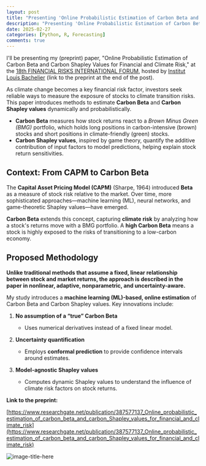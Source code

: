 ```yaml
---
layout: post
title: "Presenting 'Online Probabilistic Estimation of Carbon Beta and Carbon Shapley Values for Financial and Climate Risk' at Institut Louis Bachelier" 
description: "Presenting 'Online Probabilistic Estimation of Carbon Beta and Carbon Shapley Values for Financial and Climate Risk' at Institut Louis Bachelier for the 18th FINANCIAL RISKS INTERNATIONAL FORUM"
date: 2025-02-27
categories: [Python, R, Forecasting]
comments: true
---
```


I'll be presenting my (preprint) paper, "Online Probabilistic Estimation of Carbon Beta and Carbon Shapley Values for Financial and Climate Risk," at the [18th FINANCIAL RISKS INTERNATIONAL FORUM](https://www.risks-forum.org/), hosted by [Institut Louis Bachelier](https://www.institutlouisbachelier.org/) (link to the preprint at the end of the post).

As climate change becomes a key financial risk factor, investors seek reliable ways to measure the exposure of stocks to climate transition risks. This paper introduces methods to estimate **Carbon Beta** and **Carbon Shapley values** dynamically and probabilistically.  

- **Carbon Beta** measures how stock returns react to a *Brown Minus Green (BMG)* portfolio, which holds long positions in carbon-intensive (brown) stocks and short positions in climate-friendly (green) stocks.  
- **Carbon Shapley values**, inspired by game theory, quantify the additive contribution of input factors to model predictions, helping explain stock return sensitivities.  

## Context: From CAPM to Carbon Beta  

The **Capital Asset Pricing Model (CAPM)** (Sharpe, 1964) introduced **Beta** as a measure of stock risk relative to the market. Over time, more sophisticated approaches—machine learning (ML), neural networks, and game-theoretic Shapley values—have emerged.  

**Carbon Beta** extends this concept, capturing **climate risk** by analyzing how a stock's returns move with a BMG portfolio. A **high Carbon Beta** means a stock is highly exposed to the risks of transitioning to a low-carbon economy.  

## Proposed Methodology  

__Unlike traditional methods that assume a fixed, linear relationship between stock and market returns, the approach is described in the paper in **nonlinear**, **adaptive, nonparametric, and uncertainty-aware**.__ 

My study introduces a **machine learning (ML)-based, online estimation** of Carbon Beta and Carbon Shapley values. Key innovations include:  

1. **No assumption of a “true” Carbon Beta**  
   - Uses numerical derivatives instead of a fixed linear model.  

2. **Uncertainty quantification**  
   - Employs **conformal prediction** to provide confidence intervals around estimates.  

3. **Model-agnostic Shapley values**  
   - Computes dynamic Shapley values to understand the influence of climate risk factors on stock returns.  

**Link to the preprint:**

[https://www.researchgate.net/publication/387577137_Online_probabilistic_estimation_of_carbon_beta_and_carbon_Shapley_values_for_financial_and_climate_risk](https://www.researchgate.net/publication/387577137_Online_probabilistic_estimation_of_carbon_beta_and_carbon_Shapley_values_for_financial_and_climate_risk)

![image-title-here]({{base}}/images/2025-02-27/2025-02-27-image1.png)
